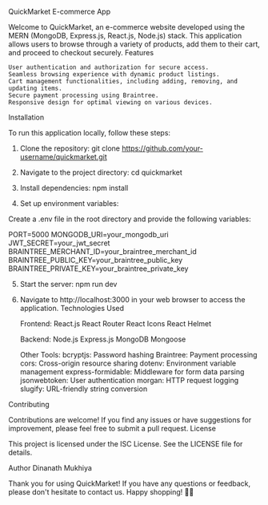 QuickMarket E-commerce App

Welcome to QuickMarket, an e-commerce website developed using the MERN (MongoDB, Express.js, React.js, Node.js) stack. This application allows users to browse through a variety of products, add them to their cart, and proceed to checkout securely.
Features

    User authentication and authorization for secure access.
    Seamless browsing experience with dynamic product listings.
    Cart management functionalities, including adding, removing, and updating items.
    Secure payment processing using Braintree.
    Responsive design for optimal viewing on various devices.

Installation

To run this application locally, follow these steps:

 1. Clone the repository:
      git clone https://github.com/your-username/quickmarket.git

2. Navigate to the project directory:
      cd quickmarket

3. Install dependencies:
     npm install
4. Set up environment variables:

  Create a .env file in the root directory and provide the following variables:

PORT=5000
MONGODB_URI=your_mongodb_uri
JWT_SECRET=your_jwt_secret
BRAINTREE_MERCHANT_ID=your_braintree_merchant_id
BRAINTREE_PUBLIC_KEY=your_braintree_public_key
BRAINTREE_PRIVATE_KEY=your_braintree_private_key

5. Start the server:
 npm run dev
6. Navigate to http://localhost:3000 in your web browser to access the application.
Technologies Used

    Frontend:
        React.js
        React Router
        React Icons
        React Helmet

    Backend:
        Node.js
        Express.js
        MongoDB
        Mongoose

    Other Tools:
        bcryptjs: Password hashing
        Braintree: Payment processing
        cors: Cross-origin resource sharing
        dotenv: Environment variable management
        express-formidable: Middleware for form data parsing
        jsonwebtoken: User authentication
        morgan: HTTP request logging
        slugify: URL-friendly string conversion

Contributing

Contributions are welcome! If you find any issues or have suggestions for improvement, please feel free to submit a pull request.
License

This project is licensed under the ISC License. See the LICENSE file for details.

Author
 Dinanath Mukhiya

Thank you for using QuickMarket! If you have any questions or feedback, please don't hesitate to contact us. Happy shopping! 🛒🚀
